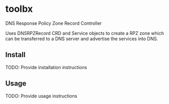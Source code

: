 toolbx
============

DNS Response Policy Zone Record Controller

Uses DNSRPZRecord CRD and Service objects to create a RPZ zone which can be transferred to a DNS server and advertise the services into DNS.

Install
-------

TODO: Provide installation instructions

Usage
-----

TODO: Provide usage instructions
